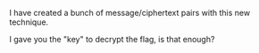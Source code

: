 I have created a bunch of message/ciphertext pairs with this new technique.

I gave you the "key" to decrypt the flag, is that enough?
